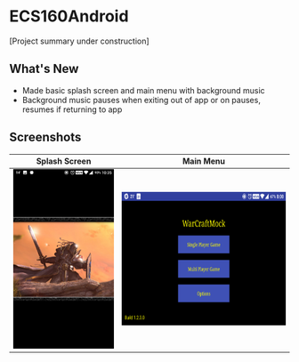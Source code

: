 # ECS160Android

[Project summary under construction]

## What's New
* Made basic splash screen and main menu with background music 
* Background music pauses when exiting out of app or on pauses, resumes if returning to app

## Screenshots
|Splash Screen|Main Menu|
|---|---|
|<img src="/screenshots/Screenshot_20171007-223524.png" width="250px" height="auto">|<img src="/screenshots/Screenshot_20171008-200030.png" width="auto" height="240px">|
